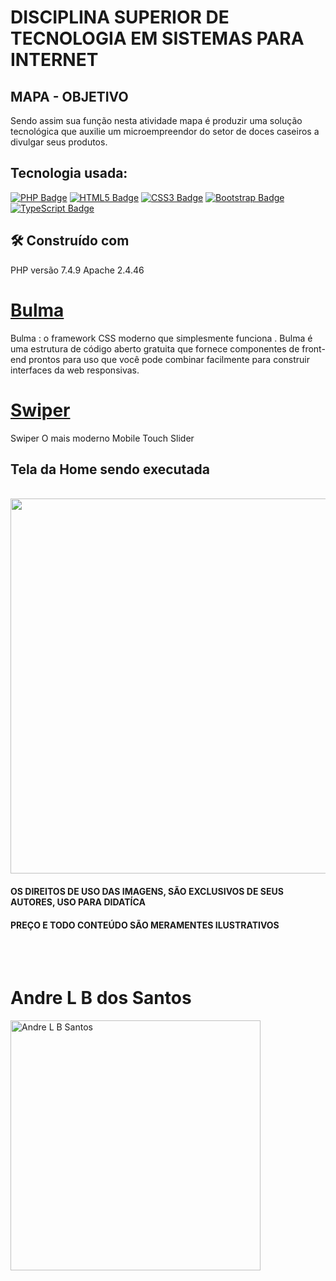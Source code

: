 # DISCIPLINA SUPERIOR DE TECNOLOGIA EM SISTEMAS PARA INTERNET

## MAPA - OBJETIVO

Sendo assim sua função nesta atividade mapa é produzir uma solução tecnológica que auxilie um microempreendor do setor de doces caseiros a divulgar seus produtos. 

## Tecnologia usada:

[![PHP Badge](https://img.shields.io/badge/-PHP-777BB4?style=flat-square&logo=php&logoColor=white)](#)
[![HTML5 Badge](https://img.shields.io/badge/-HTML5-E34F26?style=flat-square&logo=html5&logoColor=white)](#)
[![CSS3 Badge](https://img.shields.io/badge/-CSS3-1572B6?style=flat-square&logo=css3)](#)
[![Bootstrap Badge](https://img.shields.io/badge/-Bootstrap-563D7C?style=flat-square&logo=bootstrap)](#)
[![TypeScript Badge](https://img.shields.io/badge/-TypeScript-007ACC?style=flat-square&logo=typescript&logoColor=white)](#)

## 🛠️ Construído com

PHP versão 7.4.9
Apache 2.4.46

# [Bulma](https://bulma.io)
Bulma : o framework CSS moderno que simplesmente funciona .
Bulma é uma estrutura de código aberto gratuita que fornece componentes de front-end prontos para uso que você pode combinar facilmente para construir interfaces da web responsivas.


# [Swiper](https://https://swiperjs.com/)

Swiper
O mais moderno Mobile Touch Slider

## Tela da Home sendo executada 
</br>

 <img width="600" src="tela1.gif" />


#### OS DIREITOS DE USO DAS IMAGENS, SÃO EXCLUSIVOS DE SEUS AUTORES, USO PARA DIDATÍCA
#### PREÇO E TODO CONTEÚDO SÃO MERAMENTES ILUSTRATIVOS 

</br></br>

# Andre L B dos Santos

<img width="400" src="https://github-readme-stats.vercel.app/api?username=AndreBomja&show_icons=true&theme=dark&count_private=true" alt="Andre L B Santos" />





